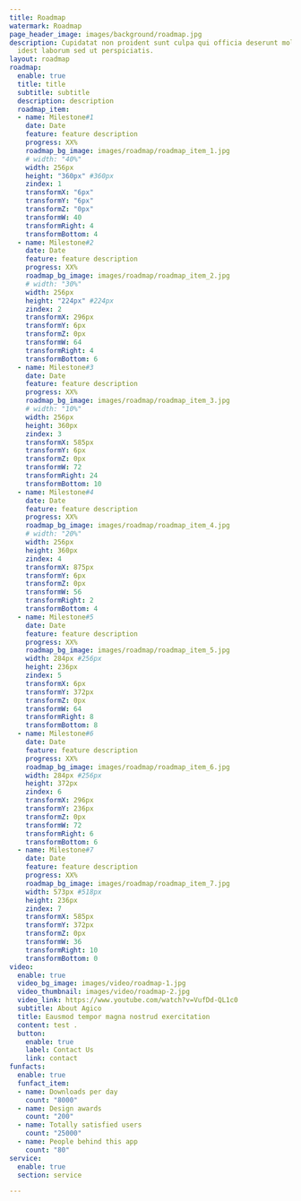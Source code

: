 ```yaml
---
title: Roadmap
watermark: Roadmap
page_header_image: images/background/roadmap.jpg
description: Cupidatat non proident sunt culpa qui officia deserunt mollit <br> anim
  idest laborum sed ut perspiciatis.
layout: roadmap
roadmap:
  enable: true
  title: title
  subtitle: subtitle
  description: description
  roadmap_item:
  - name: Milestone#1
    date: Date
    feature: feature description
    progress: XX%
    roadmap_bg_image: images/roadmap/roadmap_item_1.jpg
    # width: "40%"
    width: 256px
    height: "360px" #360px
    zindex: 1
    transformX: "6px"
    transformY: "6px"
    transformZ: "0px"
    transformW: 40
    transformRight: 4
    transformBottom: 4
  - name: Milestone#2
    date: Date
    feature: feature description
    progress: XX%
    roadmap_bg_image: images/roadmap/roadmap_item_2.jpg
    # width: "30%"
    width: 256px
    height: "224px" #224px
    zindex: 2
    transformX: 296px
    transformY: 6px
    transformZ: 0px
    transformW: 64
    transformRight: 4
    transformBottom: 6
  - name: Milestone#3
    date: Date
    feature: feature description
    progress: XX%
    roadmap_bg_image: images/roadmap/roadmap_item_3.jpg
    # width: "10%"
    width: 256px
    height: 360px
    zindex: 3
    transformX: 585px
    transformY: 6px
    transformZ: 0px
    transformW: 72
    transformRight: 24
    transformBottom: 10
  - name: Milestone#4
    date: Date
    feature: feature description
    progress: XX%
    roadmap_bg_image: images/roadmap/roadmap_item_4.jpg
    # width: "20%"
    width: 256px
    height: 360px
    zindex: 4
    transformX: 875px
    transformY: 6px
    transformZ: 0px
    transformW: 56
    transformRight: 2
    transformBottom: 4
  - name: Milestone#5
    date: Date
    feature: feature description
    progress: XX%
    roadmap_bg_image: images/roadmap/roadmap_item_5.jpg
    width: 284px #256px
    height: 236px
    zindex: 5
    transformX: 6px
    transformY: 372px
    transformZ: 0px
    transformW: 64
    transformRight: 8
    transformBottom: 8
  - name: Milestone#6
    date: Date
    feature: feature description
    progress: XX%
    roadmap_bg_image: images/roadmap/roadmap_item_6.jpg
    width: 284px #256px
    height: 372px
    zindex: 6
    transformX: 296px
    transformY: 236px
    transformZ: 0px 
    transformW: 72
    transformRight: 6
    transformBottom: 6
  - name: Milestone#7
    date: Date
    feature: feature description
    progress: XX%
    roadmap_bg_image: images/roadmap/roadmap_item_7.jpg
    width: 573px #518px
    height: 236px
    zindex: 7
    transformX: 585px
    transformY: 372px
    transformZ: 0px
    transformW: 36
    transformRight: 10
    transformBottom: 0
video:
  enable: true
  video_bg_image: images/video/roadmap-1.jpg
  video_thumbnail: images/video/roadmap-2.jpg
  video_link: https://www.youtube.com/watch?v=VufDd-QL1c0
  subtitle: About Agico
  title: Eausmod tempor magna nostrud exercitation
  content: test .
  button:
    enable: true
    label: Contact Us
    link: contact
funfacts:
  enable: true
  funfact_item:
  - name: Downloads per day
    count: "8000"
  - name: Design awards
    count: "200"
  - name: Totally satisfied users
    count: "25000"
  - name: People behind this app
    count: "80"
service:
  enable: true
  section: service

---
```

